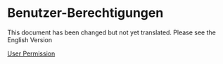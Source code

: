 <!-- add-breadcrumbs -->
# Benutzer-Berechtigungen

This document has been changed but not yet translated. Please see the English Version

<a href="/docs/user/manual/en/setting-up/users-and-permissions/user-permissions">User Permission</a>
